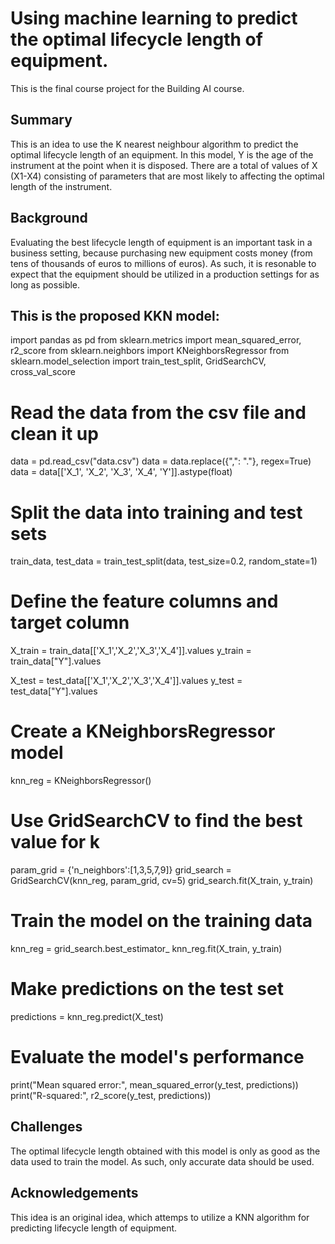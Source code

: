 # Using machine learning to predict the optimal lifecycle length of equipment.

This is the final course project for the Building AI course.

## Summary

This is an idea to use the K nearest neighbour algorithm to predict the optimal lifecycle length of an equipment. In this model, Y is the age of the instrument at the point when it is disposed. There are a total of values of X (X1-X4) consisting of parameters that are most likely to affecting the optimal length of the instrument.

## Background

Evaluating the best lifecycle length of equipment is an important task in a business setting, because purchasing new equipment costs money (from tens of thousands of euros to millions of euros). As such, it is resonable to expect that the equipment should be utilized in a production settings for as long as possible.

## This is the proposed KKN model:

import pandas as pd
from sklearn.metrics import mean_squared_error, r2_score
from sklearn.neighbors import KNeighborsRegressor
from sklearn.model_selection import train_test_split, GridSearchCV, cross_val_score

# Read the data from the csv file and clean it up
data = pd.read_csv("data.csv")
data = data.replace({",": "."}, regex=True)
data = data[['X_1', 'X_2', 'X_3', 'X_4', 'Y']].astype(float)

# Split the data into training and test sets
train_data, test_data = train_test_split(data, test_size=0.2, random_state=1)

# Define the feature columns and target column
X_train = train_data[['X_1','X_2','X_3','X_4']].values
y_train = train_data["Y"].values

X_test = test_data[['X_1','X_2','X_3','X_4']].values
y_test = test_data["Y"].values

# Create a KNeighborsRegressor model
knn_reg = KNeighborsRegressor()

# Use GridSearchCV to find the best value for k
param_grid = {'n_neighbors':[1,3,5,7,9]}
grid_search = GridSearchCV(knn_reg, param_grid, cv=5)
grid_search.fit(X_train, y_train)

# Train the model on the training data
knn_reg = grid_search.best_estimator_
knn_reg.fit(X_train, y_train)

# Make predictions on the test set
predictions = knn_reg.predict(X_test)

# Evaluate the model's performance
print("Mean squared error:", mean_squared_error(y_test, predictions))
print("R-squared:", r2_score(y_test, predictions))


## Challenges

The optimal lifecycle length obtained with this model is only as good as the data used to train the model. As such, only accurate data should be used. 

## Acknowledgements 

This idea is an original idea, which attemps to utilize a KNN algorithm for predicting lifecycle length of equipment. 

